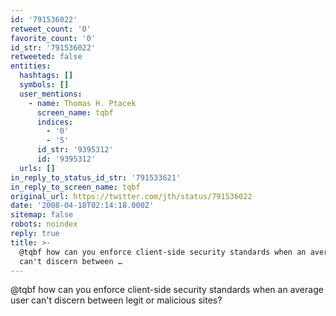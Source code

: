 ```yaml
---
id: '791536022'
retweet_count: '0'
favorite_count: '0'
id_str: '791536022'
retweeted: false
entities:
  hashtags: []
  symbols: []
  user_mentions:
    - name: Thomas H. Ptacek
      screen_name: tqbf
      indices:
        - '0'
        - '5'
      id_str: '9395312'
      id: '9395312'
  urls: []
in_reply_to_status_id_str: '791533621'
in_reply_to_screen_name: tqbf
original_url: https://twitter.com/jth/status/791536022
date: '2008-04-18T02:14:18.000Z'
sitemap: false
robots: noindex
reply: true
title: >-
  @tqbf how can you enforce client-side security standards when an average user
  can't discern between …
---
```


@tqbf how can you enforce client-side security standards when an average user can't discern between legit or malicious sites?
